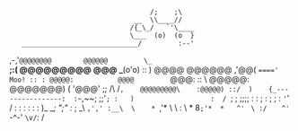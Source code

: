 
                                       /;    ;\
                                   __  \\____//
                                  /{_\_/   `'\____
                                  \___  (o)  (o  }
       _____________________________/         :--'   
   ,-,'`@@@@@@@@        @@@@@@         \_     `__\
  ;:(  @@@@@@@@@         @@@              \___(o'o)
  :: )  @@@@           @@@@@@        ,'@@(  `===='    Moo!
  :: : @@@@@:           @@@@         `@@@:
  :: \  @@@@@:        @@@@@@@)    (  '@@@'
  ;; /\      /`,    @@@@@@@@@\    :@@@@@)
  ::/  )    {_----------------:  :~`,~~;
 ;;'`; :   )                   :  / `; ;
;;;; : :   ;                   :  ;  ; :
`'`' / :  :                    :  :  : :
    )_ \__;      ";"           :_ ;  \_\        `,','
    :__\  \    * `,'*          \  \  :  \   *   8`;'*  *
 ` ` `  `^' ` ` \ :/ ` ` ` ` `  `^'  `-^-' ` \v/ `:  \/
